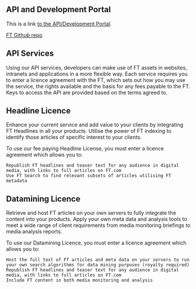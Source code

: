 API and Development Portal
--
This is a link [to the API/Development Portal](https://developer.ft.com/portal/legal).

[FT Github repo](https://github.com/Financial-Times/)

## API Services

Using our API services, developers can make use of FT assets in websites, intranets and applications in a more flexible way. Each service requires you to enter a licence agreement with the FT, which sets out how you may use the service, the rights available and the basis for any fees payable to the FT. Keys to access the API are provided based on the terms agreed to.

## Headline Licence

Enhance your current service and add value to your clients by integrating FT Headlines in all your products. Utilise the power of FT indexing to identify those articles of specific interest to your clients.

To use our fee paying Headline License, you must enter a licence agreement which allows you to:

    Republish FT headlines and teaser text for any audience in digital media, with links to full articles on FT.com
    Use FT Search to find relevant subsets of articles utilising FT metadata

## Datamining Licence

Retrieve and host FT articles on your own servers to fully integrate the content into your products. Apply your own meta data and analysis tools to meet a wide range of client requirements from media monitoring briefings to media analysis reports.

To use our Datamining Licence, you must enter a licence agreement which allows you to:

    Host the full text of FT articles and meta data on your servers to run your own search algorithms for data mining purposes (royalty required)
    Republish FT headlines and teaser text for any audience in digital media, with links to full articles on FT.com
    Include FT content in both media monitoring and analysis
